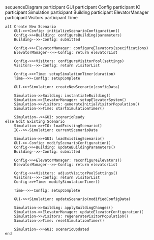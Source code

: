 sequenceDiagram
    participant GUI
    participant Config
    participant IO
    participant Simulation
    participant Building
    participant ElevatorManager
    participant Visitors
    participant Time

    alt Create New Scenario
        GUI->>+Config: initializeScenarioConfiguration()
        Config->>+Building: configureBuilding(parameters)
        Building-->>-Config: submitted

        Config->>+ElevatorManager: configureElevators(specifications)
        ElevatorManager-->>-Config: return elevatorList

        Config->>+Visitors: configureVisitorPool(settings)
        Visitors-->>-Config: return visitorList

        Config->>+Time: setupSimulationTimer(duration)
        Time-->>-Config: setupComplete
        
        GUI->>+Simulation: createNewScenario(configData)

        Simulation->>Building: instantiateBuilding()
        Simulation->>ElevatorManager: setupElevatorSystem()
        Simulation->>Visitors: generateInitialVisitorPopulation()
        Simulation->>Time: startSimulationTimer()

        Simulation-->>GUI: scenarioReady
    else Edit Existing Scenario
        Simulation->>+IO: loadExistingScenario()
        IO-->>-Simulation: currentScenarioData

        Simulation->>+GUI: loadExistingScenario()
        GUI->>-Config: modifyScenarioConfiguration()
        Config->>+Building: updateBuildingParameters()
        Building-->>-Config: submitted

        Config->>+ElevatorManager: reconfigureElevators()
        ElevatorManager-->>-Config: return elevatorList

        Config->>+Visitors: adjustVisitorPoolSettings()
        Visitors-->>-Config: return visitorList
        Config->>+Time: modifySimulationTimer()

        Time-->>-Config: setupComplete

        GUI->>+Simulation: updateScenario(modifiedConfigData)

        Simulation->>Building: applyBuildingChanges()
        Simulation->>ElevatorManager: updateElevatorConfiguration()
        Simulation->>Visitors: regenerateVisitorPopulation()
        Simulation->>Time: resetSimulationTimer()

        Simulation-->>GUI: scenarioUpdated
    end
